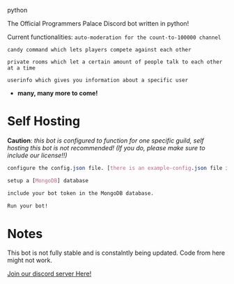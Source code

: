 python


The Official Programmers Palace Discord bot written in python!

Current functionalities:
`auto-moderation for the count-to-100000 channel`

`candy command which lets players compete against each other`

`private rooms which let a certain amount of people talk to each other at a time`

`userinfo which gives you information about a specific user`


- **many, many more to come!**

# Self Hosting
**Caution**: *this bot is configured to function for one specific guild, self hosting this bot is not recommended! (If you do, please make sure to include our license!!)*
```css
configure the config.json file. [there is an example-config.json file in src/data/]

setup a [MongoDB] database

include your bot token in the MongoDB database.

Run your bot!
```
# Notes

This bot is not fully stable and is constalntly being updated. Code from here might not work.

[Join our discord server Here!](https://discord.gg/TFrRXdG)
